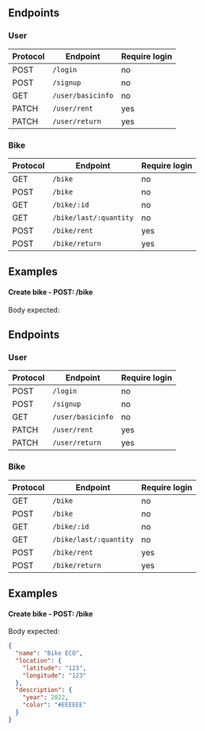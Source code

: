 ## Endpoints

### User

| Protocol | Endpoint          | Require login |
| -------- | ----------------- | ------------- |
| POST     | `/login`          | no            |
| POST     | `/signup`         | no            |
| GET      | `/user/basicinfo` | no            |
| PATCH    | `/user/rent`      | yes           |
| PATCH    | `/user/return`    | yes           |

### Bike

| Protocol | Endpoint               | Require login |
| -------- | ---------------------- | ------------- |
| GET      | `/bike`                | no            |
| POST     | `/bike`                | no            |
| GET      | `/bike/:id`            | no            |
| GET      | `/bike/last/:quantity` | no            |
| POST     | `/bike/rent`           | yes           |
| POST     | `/bike/return`         | yes           |

## Examples

#### Create bike - POST: /bike

Body expected:

## Endpoints

### User

| Protocol | Endpoint          | Require login |
| -------- | ----------------- | ------------- |
| POST     | `/login`          | no            |
| POST     | `/signup`         | no            |
| GET      | `/user/basicinfo` | no            |
| PATCH    | `/user/rent`      | yes           |
| PATCH    | `/user/return`    | yes           |

### Bike

| Protocol | Endpoint               | Require login |
| -------- | ---------------------- | ------------- |
| GET      | `/bike`                | no            |
| POST     | `/bike`                | no            |
| GET      | `/bike/:id`            | no            |
| GET      | `/bike/last/:quantity` | no            |
| POST     | `/bike/rent`           | yes           |
| POST     | `/bike/return`         | yes           |

## Examples

#### Create bike - POST: /bike

Body expected:

```json
{
  "name": "Bike ECO",
  "location": {
    "latitude": "123",
    "longitude": "123"
  },
  "description": {
    "year": 2022,
    "color": "#EEEEEE"
  }
}
```
